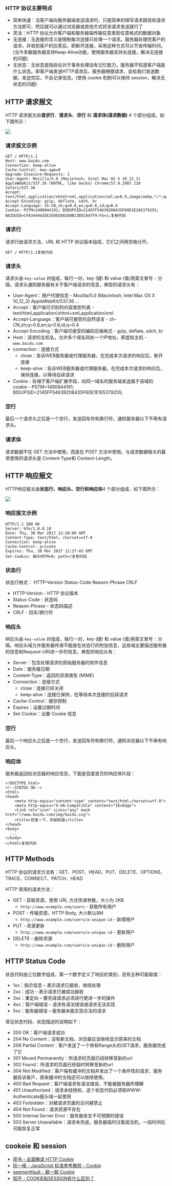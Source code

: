 ### HTTP 协议主要特点

-   简单快速：当客户端向服务器端发送请求时，只是简单的填写请求路径和请求方法即可，然后就可以通过浏览器或其他方式将该请求发送就行了
-   灵活：HTTP 协议允许客户端和服务器端传输任意类型任意格式的数据对象
-   无连接：无连接的含义是限制每次连接只处理一个请求。服务器处理完客户的请求，并收到客户的应答后，即断开连接，采用这种方式可以节省传输时间。(当今多数服务器支持Keep-Alive功能，使用服务器支持长连接，解决无连接的问题)
-   无状态：无状态是指协议对于事务处理没有记忆能力，服务器不知道客户端是什么状态。即客户端发送HTTP请求后，服务器根据请求，会给我们发送数据，发送完后，不会记录信息。(使用 cookie 机制可以保持 session，解决无状态的问题)

## HTTP 请求报文

HTTP 请求报文由**请求行**、**请求头**、**空行** 和 **请求体(请求数据)** 4 个部分组成，如下图所示：

![](https://lc-gold-cdn.xitu.io/871c141568586a6197ff.png?imageView2/0/w/1280/h/960/format/webp/ignore-error/1)

### 请求报文示例

```
GET / HTTP/1.1
Host: www.baidu.com
Connection: keep-alive
Cache-Control: max-age=0
Upgrade-Insecure-Requests: 1
User-Agent: Mozilla/5.0 (Macintosh; Intel Mac OS X 10_12_3) AppleWebKit/537.36 (KHTML, like Gecko) Chrome/57.0.2987.110 Safari/537.36
Accept: text/html,application/xhtml+xml,application/xml;q=0.9,image/webp,*/*;q=0.8
Accept-Encoding: gzip, deflate, sdch, br
Accept-Language: zh-CN,zh;q=0.8,en;q=0.6,id;q=0.4
Cookie: PSTM=1490844191; BIDUPSID=2145FF54639208435F60E1E165379255; BAIDUID=CFA344942EE2E0EE081D8B13B5C847F9:FG=1;复制代码
```

### 请求行

请求行由请求方法、URL 和 HTTP 协议版本组成，它们之间用空格分开。

```
GET / HTTP/1.1复制代码
```

### 请求头

请求头由 `key-value` 对组成，每行一对，key (键) 和 value (值)用英文冒号 `:` 分隔。请求头通知服务器有关于客户端请求的信息，典型的请求头有：

-   User-Agent：用户代理信息 - Mozilla/5.0 (Macintosh; Intel Mac OS X 10_12_3) AppleWebKit/537.36 ...
-   Accept：客户端可识别的内容类型列表 - text/html,application/xhtml+xml,application/xml
-   Accept-Language：客户端可接受的自然语言 - zh-CN,zh;q=0.8,en;q=0.6,id;q=0.4
-   Accept-Encoding：客户端可接受的编码压缩格式 - gzip, deflate, sdch, br
-   Host：请求的主机名，允许多个域名同处一个IP地址，即虚拟主机 - `www.baidu.com`
-   connection：连接方式
    -   close：告诉WEB服务器或代理服务器，在完成本次请求的响应后，断开连接
    -   keep-alive：告诉WEB服务器或代理服务器。在完成本次请求的响应后，保持连接，以等待后续请求
-   Cookie：存储于客户端扩展字段，向同一域名的服务端发送属于该域的cookie - PSTM=1490844191; BIDUPSID=2145FF54639208435F60E1E165379255;

### 空行

最后一个请求头之后是一个空行，发送回车符和换行符，通知服务器以下不再有请求头。

### 请求体

请求数据不在 GET 方法中使用，而是在 POST 方法中使用。与请求数据相关的最常使用的请求头是 Content-Type和 Content-Length。

## HTTP 响应报文

HTTP响应报文由**状态行、响应头、空行和响应体**4 个部分组成，如下图所示：

![](https://lc-gold-cdn.xitu.io/8704822e2e641277efac.png?imageView2/0/w/1280/h/960/format/webp/ignore-error/1)

### 响应报文示例

```
HTTP/1.1 200 OK
Server: bfe/1.0.8.18
Date: Thu, 30 Mar 2017 12:28:00 GMT
Content-Type: text/html; charset=utf-8
Connection: keep-alive
Cache-Control: private
Expires: Thu, 30 Mar 2017 12:27:43 GMT
Set-Cookie: BDSVRTM=0; path=/复制代码
```

### 状态行

状态行格式： HTTP-Version Status-Code Reason-Phrase CRLF

-   HTTP-Version - HTTP 协议版本
-   Status-Code - 状态码
-   Reason-Phrase - 状态码描述
-   CRLF - 回车/换行符

### 响应头

响应头由 `key-value` 对组成，每行一对，key (键) 和 value (值)用英文冒号 `:` 分隔。响应头域允许服务器传递不能放在状态行的附加信息，这些域主要描述服务器的信息和Request-URI进一步的信息，典型的响应头有：

-   Server：包含处理请求的原始服务器的软件信息
-   Date：服务器日期
-   Content-Type：返回的资源类型 (MIME)
-   Connection：连接方式
    -   close：连接已经关闭
    -   keep-alive：连接已保持，在等待本次连接的后续请求
-   Cache-Control：缓存控制
-   Expires：设置过期时间
-   Set-Cookie：设置 Cookie 信息

### 空行

最后一个响应头之后是一个空行，发送回车符和换行符，通知浏览器以下不再有响应头。

### 响应体

服务器返回给浏览器的响应信息，下面是百度首页的响应体片段：

```
<!DOCTYPE html>
<!--STATUS OK-->
<html>
<head>
    <meta http-equiv="content-type" content="text/html;charset=utf-8">
    <meta http-equiv="X-UA-Compatible" content="IE=Edge">
    <link rel="icon" sizes="any" mask href="//www.baidu.com/img/baidu.svg">
    <title>百度一下，你就知道</title>
</head>
<body>
  ...
</body>
</html>复制代码
```

## HTTP Methods

HTTP 协议的请求方法有：GET、POST、HEAD、PUT、DELETE、OPTIONS、TRACE、CONNECT、PATCH、HEAD

HTTP 常用的请求方法：

-   GET - 获取资源，使用 URL 方式传递参数，大小为 2KB
    -   `http://www.example.com/users` - 获取所有用户
-   POST - 传输资源，HTTP Body, 大小默认8M
    -   `http://www.example.com/users/a-unique-id` - 新增用户
-   PUT - 资源更新
    -   `http://www.example.com/users/a-unique-id` - 更新用户
-   DELETE - 删除资源
    -   `http://www.example.com/users/a-unique-id` - 删除用户

## HTTP Status Code

状态代码由三位数字组成，第一个数字定义了响应的类别，且有五种可能取值：

-   1xx：指示信息 – 表示请求已接收，继续处理
-   2xx：成功 – 表示请求已被成功接收
-   3xx：重定向 – 要完成请求必须进行更进一步的操作
-   4xx：客户端错误 – 请求有语法错误或请求无法实现
-   5xx：服务器错误 – 服务器未能实现合法的请求

常见状态代码、状态描述的说明如下：

-   200 OK：客户端请求成功
-   204 No Content：没有新文档，浏览器应该继续显示原来的文档
-   206 Partial Content：客户发送了一个带有Range头的GET请求，服务器完成了它
-   301 Moved Permanently：所请求的页面已经转移至新的url
-   302 Found：所请求的页面已经临时转移至新的url
-   304 Not Modified：客户端有缓冲的文档并发出了一个条件性的请求，服务器告诉客户，原来缓冲的文档还可以继续使用。
-   400 Bad Request：客户端请求有语法错误，不能被服务器所理解
-   401 Unauthorized：请求未经授权，这个状态代码必须和WWW-Authenticate报头域一起使用
-   403 Forbidden：对被请求页面的访问被禁止
-   404 Not Found：请求资源不存在
-   500 Internal Server Error：服务器发生不可预期的错误
-   503 Server Unavailable：请求未完成，服务器临时过载或当机，一段时间后可能恢复正常

## **cookeie 和 session**
-   [简书 - 全面解读 HTTP Cookie](http://www.jianshu.com/p/1e28fe8125dc)
-   [阮一峰 - JavaScript 标准参考教程 - Cookie](http://javascript.ruanyifeng.com/bom/cookie.html#toc1)
-   [segmentfault - 聊一聊 Cookie](https://segmentfault.com/a/1190000004556040)
-   [知乎 - COOKIE和SESSION有什么区别？](https://www.zhihu.com/question/19786827)

<!--stackedit_data:
eyJoaXN0b3J5IjpbMTE0ODU5MjA0Nl19
-->
